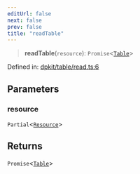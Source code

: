 ```yaml
---
editUrl: false
next: false
prev: false
title: "readTable"
---
```


> **readTable**(`resource`): `Promise`\<[`Table`](/reference/dpkit/table/)\>

Defined in: [dpkit/table/read.ts:6](https://github.com/datisthq/dpkit/blob/5891634de8175d14853313e208ffbae144fd78eb/dpkit/table/read.ts#L6)

## Parameters

### resource

`Partial`\<[`Resource`](/reference/dpkit/resource/)\>

## Returns

`Promise`\<[`Table`](/reference/dpkit/table/)\>
